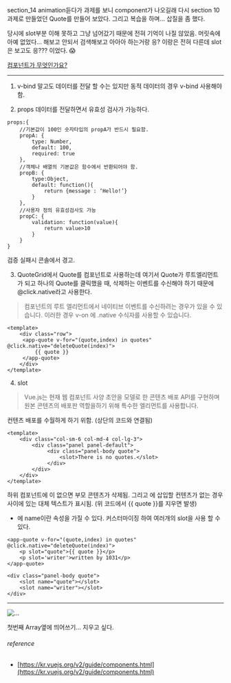 section_14 animation듣다가 과제를 보니 component가 나오길래 다시 section 10 과제로 만들었던 Quote를 만들어 보았다.
그리고 복습을 하며... 삽질을 좀 했다.

당시에 slot부분 이해 못하고 그냥 넘어갔기 때문에 전혀 기억이 나질 않았음. 머릿속에 아예 없었다...
해보고 안되서 검색해보고 아아아 하는거랑 응? 이랑은 전혀 다른데 slot은 보고도 응??? 이었다. :scream:

[컴포넌트가 무엇인가요?](https://kr.vuejs.org/v2/guide/components.html)


---


1. v-bind 말고도 데이터를 전달 할 수는 있지만 동적 데이터의 경우 v-bind 사용해야 함.

2. props 데이터를 전달하면서 유효성 검사가 가능하다.

```
props:{
	//기본값이 100인 숫자타입의 propA가 반드시 필요함.
	propA: {
		type: Number,
		default: 100,
		required: true
	},
	//객체나 배열의 기본값은 함수에서 반환되어야 함.
	propB: {
		type:Object,
		default: function(){
			return {message : ‘Hello!’}
		}
	},
	//사용자 정의 유효성검사도 가능
	propC: {
		validation: function(value){
			return value>10
		}
	}
}
```

검증 실패시 콘솔에서 경고.

3. QuoteGrid에서 Quote를 컴포넌트로 사용하는데 여기서 Quote가 루트엘리먼트가 되고 하나의 Quote를 클릭했을 때, 삭제하는 이벤트를 수신해야 하기 때문에 @click.native라고 사용한다.

> 컴포넌트의 루트 엘리먼트에서 네이티브 이벤트를 수신하려는 경우가 있을 수 있습니다.
> 이러한 경우 v-on 에 .native 수식자를 사용할 수 있습니다.

```
<template>
    <div class="row">
   	 <app-quote v-for="(quote,index) in quotes" @click.native="deleteQuote(index)">
   		 {{ quote }}
   	 </app-quote>
    </div>
</template>
```

4. slot

> Vue.js는 현재 웹 컴포넌트 사양 초안을 모델로 한 콘텐츠 배포 API를 구현하며 원본 콘텐츠의 배포판 역할을하기 위해 특수한 <slot> 엘리먼트를 사용합니다.

컨텐츠 배포를 수월하게 하기 위함. (상단의 코드와 연결됨)

```
<template>
    <div class="col-sm-6 col-md-4 col-lg-3">
	   	<div class="panel panel-default">
	   		 <div class="panel-body quote">
	   			 <slot>There is no quotes.</slot>
	   		 </div>
	   	</div>
    </div>
</template>
```
하위 컴포넌트에 <slot>이 없으면 부모 콘텐츠가 삭제됨. 그리고 <slot>에 삽입할 컨텐츠가 없는 경우 <slot>사이에 있는 대체 텍스트가 표시됨. (위 코드에서 {{ quote }}를 지우면 발생)

* <slot>에 name이란 속성을 가질 수 있다. 커스터마이징 하여 여러개의 slot을 사용 할 수 있다.


```
<app-quote v-for="(quote,index) in quotes" @click.native="deleteQuote(index)">
   	<p slot="quote">{{ quote }}</p>
   	<p slot='writer'>written by 1031</p>
</app-quote>
```

```
<div class="panel-body quote">
	<slot name="quote"></slot>
   	<slot name="writer"></slot>
</div>
```

---

![...](https://i.imgur.com/J1UvJv2.png)

첫번째 Array옆에 띄어쓰기… 지우고 싶다.




###### reference
* [https://kr.vuejs.org/v2/guide/components.html](https://kr.vuejs.org/v2/guide/components.html)
